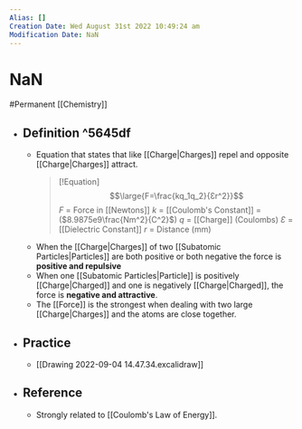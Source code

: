 ```yaml
---
Alias: []
Creation Date: Wed August 31st 2022 10:49:24 am 
Modification Date: NaN
---
```

# NaN
#Permanent [[Chemistry]]

- ## Definition ^5645df
	- Equation that states that like [[Charge|Charges]] repel and opposite [[Charge|Charges]] attract.
	  > [!Equation]
	  > $$\large{F=\frac{kq_1q_2}{Ɛr^2}}$$
	  > $F$ = Force in [[Newtons]]
	  > $k$ = [[Coulomb's Constant]] = ($8.9875e9\frac{Nm^2}{C^2}$)
	  > $q$ = [[Charge]] (Coulombs)
	  > $Ɛ$ = [[Dielectric Constant]]
	  > $r$ = Distance (mm)
	- When the [[Charge|Charges]] of two [[Subatomic Particles|Particles]] are both positive or both negative the force is **positive and repulsive**
	- When one [[Subatomic Particles|Particle]] is positively [[Charge|Charged]] and one is negatively [[Charge|Charged]], the force is **negative and attractive**.
	- The [[Force]] is the strongest when dealing with two large [[Charge|Charges]] and the atoms are close together.
- ## Practice
	- [[Drawing 2022-09-04 14.47.34.excalidraw]]
- ## Reference
	- Strongly related to [[Coulomb's Law of Energy]].